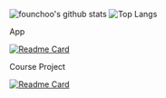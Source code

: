![founchoo's github stats](https://github-readme-stats.vercel.app/api?username=founchoo&hide_border=true&show_icons=true&count_private=true&include_all_commits=true&rank_icon=github&hide_title=true)
![Top Langs](https://github-readme-stats.vercel.app/api/top-langs/?username=founchoo&hide_border=true&layout=compact)

App

[![Readme Card](https://github-readme-stats.vercel.app/api/pin/?username=founchoo&repo=CampusHelper)](https://github.com/founchoo/CampusHelper)

Course Project

[![Readme Card](https://github-readme-stats.vercel.app/api/pin/?username=founchoo&repo=sentiment_analysis)](https://github.com/founchoo/sentiment_analysis)
